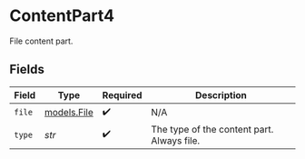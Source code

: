 # ContentPart4

File content part.


## Fields

| Field                                      | Type                                       | Required                                   | Description                                |
| ------------------------------------------ | ------------------------------------------ | ------------------------------------------ | ------------------------------------------ |
| `file`                                     | [models.File](../models/file.md)           | :heavy_check_mark:                         | N/A                                        |
| `type`                                     | *str*                                      | :heavy_check_mark:                         | The type of the content part. Always file. |